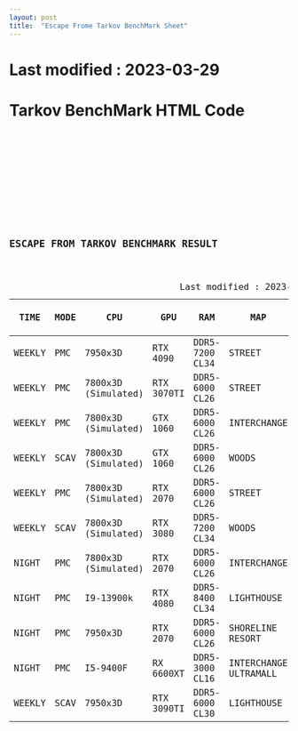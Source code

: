 ```yaml
---
layout: post
title:  "Escape Frome Tarkov BenchMark Sheet"
---
```

# Last modified : 2023-03-29


# Tarkov BenchMark HTML Code
<pre>
<code>
<!DOCTYPE html>
<html lang="ko">
<head>
    <meta charset="UTF-8">
    <meta http-equiv="X-UA-Compatible" content="IE=edge">
    <meta name="viewport" content="width=device-width, initial-scale=1.0">
    <link rel="stylesheet" href="style.css">
</head>
<body>
    <!-- <input type="button" style="opacity: 20%;" value="SEARCH"> -->
    <h2>ESCAPE FROM TARKOV BENCHMARK RESULT</h2>
    <table>
        <caption>
            Last modified : 2023-03-29
        </caption>
        <thead>
            <tr>
                <th>TIME</th>
                <th>MODE</th>
                <th>CPU</th>
                <th>GPU</th>
                <th>RAM</th>
                <th>MAP</th>
                <th>AVG FPS</th>
                <th>MAX FPS</th>
                <th>LOW 1% FPS</th>
                <th>RESOLUTION</th>
                <th>URL</th>
            </tr>
        </thead>
        <tbody>
        <tr> <!--첫번째 줄-->
            <td>WEEKLY</td>
            <td>PMC</td>
            <td>7950x3D</td>
            <td>RTX 4090</td>
            <td>DDR5-7200 CL34</td>
            <td>STREET</td>
            <td style="font-weight: bold;">142</td>
            <td style="font-weight: bold;">209</td>
            <td style="font-weight: bold;">77</td>
            <td>1440P | QHD</td>
            <td><button onclick = "window.open('https://www.youtube.com/watch?v=KNCCvIdb-_Q&ab_channel=pyurologie')">RESOURSE</button></td>
        </tr>
        <tr> <!--두번째 줄-->
            <td>WEEKLY</td>
            <td>PMC</td>
            <td>7800x3D <br> (Simulated)</td>
            <td>RTX 3070TI</td>
            <td>DDR5-6000 CL26</td>
            <td>STREET</td>
            <td style="font-weight: bold;">133</td>
            <td style="font-weight: bold;">194</td>
            <td style="font-weight: bold;">61</td>
            <td>1440P | QHD</td>
            <td><button onclick="window.open('https://www.youtube.com/watch?v=4nVu8iG0N3M')">RESOURSE</button></td>

        </tr>
        <tr> <!--세번째 줄-->
            <td>WEEKLY</td>
            <td>PMC</td>
            <td>7800x3D <br> (Simulated)</td>
            <td>GTX 1060</td>
            <td>DDR5-6000 CL26</td>
            <td>INTERCHANGE</td>
            <td style="font-weight: bold;">122</td>
            <td style="font-weight: bold;">166</td>
            <td style="font-weight: bold;">101</td>
            <td>1080P | FHD</td>
            <td><button onclick="windwo.open('https://www.youtube.com/watch?v=IvpKCLoxYHA')">RESOURCE</button></td>
        </tr>
        <tr> <!--네번째 줄-->
            <td>WEEKLY</td>
            <td>SCAV</td>
            <td>7800x3D <br> (Simulated)</td>
            <td>GTX 1060</td>
            <td>DDR5-6000 CL26</td>
            <td>WOODS</td>
            <td style = "font-weight: bold;">102</td>
            <td style="font-weight: bold;">155</td>
            <td style="font-weight: bold;">69</td>
            <td>1080P | FHD</td>
            <td><button onclick="window.open('https://www.youtube.com/watch?v=lj0_u39ahoQ')">RESOURCE</button></td>
        </tr>
        <tr> <!--다섯 번째 줄-->
            <td>WEEKLY</td>
            <td>PMC</td>
            <td>7800x3D <br> (Simulated)</td>
            <td>RTX 2070</td>
            <td>DDR5-6000 CL26</td>
            <td>STREET</td>
            <td style = "font-weight: bold;">132</td>
            <td style = "font-weight: bold;">144</td>
            <td style = "font-weight: bold;">89</td>
            <td>1440P | QHD</td>
            <td><button onclick="window.open('https://www.youtube.com/watch?v=_xmdnm_W1xA')">RESOURCE</button></td>
        </tr>
        <tr>
            <td>WEEKLY</td>
            <td>SCAV</td>
            <td>7800x3D <br> (Simulated)</td>
            <td>RTX 3080</td>
            <td>DDR5-7200 CL34</td>
            <td>WOODS</td>
            <td style = "font-weight: bold;">158</td>
            <td style = "font-weight: bold;">224</td>
            <td style = "font-weight: bold;">118</td>
            <td>1440P | QHD</td>
            <td><button onclick="window.open('https://www.youtube.com/watch?v=rWtUeJLbq2E&t=23s')">RESOURCE</button></td>
        </tr>
        <tr>
            <td>NIGHT</td>
            <td>PMC</td>
            <td>7800x3D <br> (Simulated)</td>
            <td>RTX 2070</td>
            <td>DDR5-6000 CL26</td>
            <td>INTERCHANGE</td>
            <td style = "font-weight: bold;">144</td>
            <td style = "font-weight: bold;">183</td>
            <td style = "font-weight: bold;">113</td>
            <td>1440P | QHD</td>
            <td><button onclick="window.open('https://www.youtube.com/watch?v=Bl3DUuHV3OY')">RESOURCE</button></td>
        </tr>
        <tr>
            <td>NIGHT</td>
            <td>PMC</td>
            <td>I9-13900k</td>
            <td>RTX 4080</td>
            <td>DDR5-8400 CL34</td>
            <td>LIGHTHOUSE</td>
            <td style = "font-weight: bold;">147</td>
            <td style = "font-weight: bold;">208</td>
            <td style = "font-weight: bold;">53</td>
            <td>1440P | QHD</td>
            <td><button onclick="window.open('https://www.youtube.com/watch?v=sP83st2AX-Y')">RESOURCE</button></td>
        </tr>
        <tr>
            <td>NIGHT</td>
            <td>PMC</td>
            <td>7950x3D</td>
            <td>RTX 2070</td>
            <td>DDR5-6000 CL26</td>
            <td>SHORELINE <br> RESORT</td>
            <td style = "font-weight: bold;">132</td>
            <td style = "font-weight: bold;">143</td>
            <td style = "font-weight: bold;">109</td>
            <td>1440P | QHD</td>
            <td><button onclick="window.open('https://www.youtube.com/watch?v=bJQD_Vkiq0w')">RESOURCE</button></td>
        </tr>
        <tr>
            <td>NIGHT</td>
            <td>PMC</td>
            <td>I5-9400F</td>
            <td>RX 6600XT</td>
            <td>DDR5-3000 CL16</td>
            <td>INTERCHANGE <br> ULTRAMALL</td>
            <td style = "font-weight: bold;">88</td>
            <td style = "font-weight: bold;">109</td>
            <td style = "font-weight: bold;">57</td>
            <td>1440P | QHD</td>
            <td><button onclick="window.open('https://www.youtube.com/watch?v=O2XcV-yyGlw')">RESOURCE</button></td>
        </tr>
        <tr>
            <td>WEEKLY</td>
            <td>SCAV</td>
            <td>7950x3D</td>
            <td>RTX 3090TI</td>
            <td>DDR5-6000 CL30</td>
            <td>LIGHTHOUSE</td>
            <td style = "font-weight: bold;">128</td>
            <td style = "font-weight: bold;">151</td>
            <td style = "font-weight: bold;">78</td>
            <td>2160P | 4K</td>
            <td><button onclick="window.open('https://www.youtube.com/watch?v=HdWaDhlDHH4')">RESOURCE</button></td>
        </tr>
        <!-- <tr>
            <td>Pyurologie</td>
            <td>a</td>
            <td>a</td>
            <td>a</td>
            <td>a</td>
            <td>a</td>
            <td style = "font-weight: bold;">a</td>
            <td style = "font-weight: bold;">a</td>
            <td style = "font-weight: bold;">a</td>
            <td>a</td>
            <td>a</td>
        </tr>
        <tr>
            <td>Pyurologie</td>
            <td>a</td>
            <td>a</td>
            <td>a</td>
            <td>a</td>
            <td>a</td>
            <td style = "font-weight: bold;">a</td>
            <td style = "font-weight: bold;">a</td>
            <td style = "font-weight: bold;">a</td>
            <td>a</td>
            <td>a</td>
        </tr>
        <tr>
            <td>Pyurologie</td>
            <td>a</td>
            <td>a</td>
            <td>a</td>
            <td>a</td>
            <td>a</td>
            <td style = "font-weight: bold;">a</td>
            <td style = "font-weight: bold;">a</td>
            <td style = "font-weight: bold;">a</td>
            <td>a</td>
            <td>a</td>
        </tr>
        <tr>
            <td>Pyurologie</td>
            <td>a</td>
            <td>a</td>
            <td>a</td>
            <td>a</td>
            <td>a</td>
            <td style = "font-weight: bold;">a</td>
            <td style = "font-weight: bold;">a</td>
            <td style = "font-weight: bold;">a</td>
            <td>a</td>
            <td>a</td>
        </tr>
        <tr>
            <td>Pyurologie</td>
            <td>a</td>
            <td>a</td>
            <td>a</td>
            <td>a</td>
            <td>a</td>
            <td style = "font-weight: bold;">a</td>
            <td style = "font-weight: bold;">a</td>
            <td style = "font-weight: bold;">a</td>
            <td>a</td>
            <td>a</td>
        </tr>
        <tr>
            <td>Pyurologie</td>
            <td>a</td>
            <td>a</td>
            <td>a</td>
            <td>a</td>
            <td>a</td>
            <td style = "font-weight: bold;">a</td>
            <td style = "font-weight: bold;">a</td>
            <td style = "font-weight: bold;">a</td>
            <td>a</td>
            <td>a</td>
        </tr>
        <tr>
            <td>Pyurologie</td>
            <td>a</td>
            <td>a</td>
            <td>a</td>
            <td>a</td>
            <td>a</td>
            <td style = "font-weight: bold;">a</td>
            <td style = "font-weight: bold;">a</td>
            <td style = "font-weight: bold;">a</td>
            <td>a</td>
            <td>a</td>
        </tr> -->
    </tbody>
        </table>
</body>
</html>
</code>
</pre>
